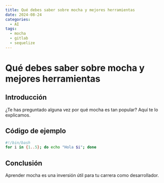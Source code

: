 ```yaml
---
title: Qué debes saber sobre mocha y mejores herramientas
date: 2024-08-24
categories:
  - AI
tags:
  - mocha
  - gitlab
  - sequelize
---
```


# Qué debes saber sobre mocha y mejores herramientas

## Introducción

¿Te has preguntado alguna vez por qué mocha es tan popular? Aquí te lo explicamos.

## Código de ejemplo

```bash
#!/bin/bash
for i in {1..5}; do echo "Hola $i"; done
```

## Conclusión

Aprender mocha es una inversión útil para tu carrera como desarrollador.